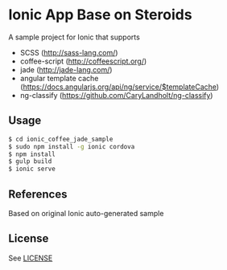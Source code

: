 Ionic App Base on Steroids
=====================

A sample project for Ionic that supports

* SCSS (http://sass-lang.com/)
* coffee-script (http://coffeescript.org/)
* jade (http://jade-lang.com/)
* angular template cache (https://docs.angularjs.org/api/ng/service/$templateCache)
* ng-classify (https://github.com/CaryLandholt/ng-classify)

## Usage

```bash
$ cd ionic_coffee_jade_sample
$ sudo npm install -g ionic cordova
$ npm install
$ gulp build
$ ionic serve
```

## References

Based on original Ionic auto-generated sample

## License
  See [LICENSE](License)
